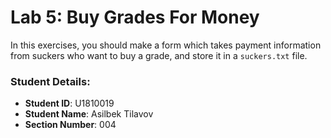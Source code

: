 # Lab 5: Buy Grades For Money

In this exercises, you should make a form which takes payment information from suckers who want to buy a grade, and store it in a `suckers.txt` file.


### Student Details:

- **Student ID**: U1810019
- **Student Name**: Asilbek Tilavov
- **Section Number**: 004

